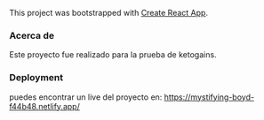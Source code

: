 This project was bootstrapped with [Create React App](https://github.com/facebook/create-react-app).
### Acerca de 
Este proyecto fue realizado para la prueba de ketogains.

### Deployment

puedes encontrar un live del proyecto en: https://mystifying-boyd-f44b48.netlify.app/
